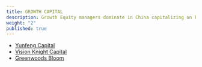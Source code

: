 ```yaml
---
title: GROWTH CAPITAL
description: Growth Equity managers dominate in China capitalizing on broad economic expansion yesterday and today.
weight: "2"
published: true
---
```


- [Yunfeng Capital](http://www.yfc.cn/en/)
- [Vision Knight Capital](http://www.vkc-partners.com/en)
- [Greenwoods Bloom](http://en.greenwoodsinvest.com)